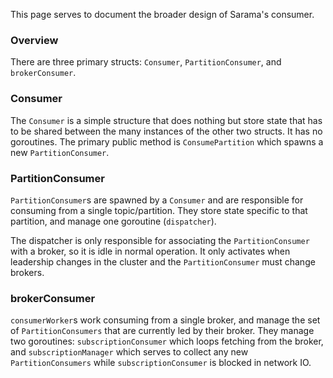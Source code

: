 This page serves to document the broader design of Sarama's consumer.

### Overview

There are three primary structs: `Consumer`, `PartitionConsumer`, and `brokerConsumer`.

### Consumer

The `Consumer` is a simple structure that does nothing but store state that has to be shared between the many instances of the other two structs. It has no goroutines. The primary public method is `ConsumePartition` which spawns a new `PartitionConsumer`.

### PartitionConsumer

`PartitionConsumer`s are spawned by a `Consumer` and are responsible for consuming from a single topic/partition. They store state specific to that partition, and manage one goroutine (`dispatcher`).

The dispatcher is only responsible for associating the `PartitionConsumer` with a broker, so it is idle in normal operation. It only activates when leadership changes in the cluster and the `PartitionConsumer` must change brokers.

### brokerConsumer

`consumerWorker`s work consuming from a single broker, and manage the set of `PartitionConsumers` that are currently led by their broker. They manage two goroutines: `subscriptionConsumer` which loops fetching from the broker, and `subscriptionManager` which serves to collect any new `PartitionConsumers` while `subscriptionConsumer` is blocked in network IO.